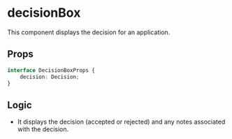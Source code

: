 # decisionBox

This component displays the decision for an application.

## Props

```typescript
interface DecisionBoxProps {
    decision: Decision;
}
```

## Logic

- It displays the decision (accepted or rejected) and any notes associated with the decision.
